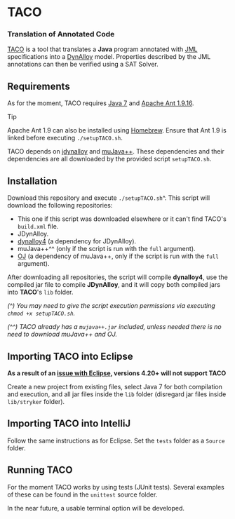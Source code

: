 # TACO
### Translation of Annotated Code

[TACO](https://github.com/mffrias/TACO) is a tool that translates a **Java** program annotated with [JML](https://www.cs.ucf.edu/~leavens/JML/index.shtml) specifications into a [DynAlloy](https://doi.org/10.1007/978-3-540-45236-2_37) model. Properties described by the JML annotations can then be verified using a SAT Solver.

## Requirements

As for the moment, TACO requires [Java 7](https://www.oracle.com/java/technologies/javase/javase7-archive-downloads.html) and [Apache Ant 1.9.16](https://ant.apache.org/bindownload.cgi).
> [!TIP]
> Apache Ant 1.9 can also be installed using [Homebrew](https://brew.sh). Ensure that Ant 1.9 is linked before executing `./setupTACO.sh`.

TACO depends on [jdynalloy](https://github.com/mffrias/jDynAlloy) and [muJava++](https://github.com/saiema/MuJava). These dependencies and their dependencies are all downloaded by the provided script `setupTACO.sh`.

## Installation

Download this repository and execute `./setupTACO.sh`^. This script will download the following repositories:

 * This one if this script was downloaded elsewhere or it can't find TACO's `build.xml` file.
 * JDynAlloy.
 * [dynalloy4](https://github.com/mffrias/dynalloy4) (a dependency for JDynAlloy).
 * muJava++^^ (only if the script is run with the `full` argument).
 * [OJ](https://github.com/saiema/OJ-with-Java-1.6) (a dependency of muJava++, only if the script is run with the `full` argument).
 
After downloading all repositories, the script will compile **dynalloy4**, use the compiled jar file to compile **JDynAlloy**, and it will copy both compiled jars into **TACO**'s `lib` folder.

_(^) You may need to give the script execution permissions via executing `chmod +x setupTACO.sh`._

_(^^) TACO already has a `mujava++.jar` included, unless needed there is no need to download muJava++ and OJ._

## Importing TACO into Eclipse

**As a result of an [issue with Eclipse](https://bugs.eclipse.org/bugs/show_bug.cgi?id=574362), versions 4.20+ will not support TACO**

Create a new project from existing files, select Java 7 for both compilation and execution, and all jar files inside the `lib` folder (disregard jar files inside `lib/stryker` folder).

## Importing TACO into IntelliJ

Follow the same instructions as for Eclipse. Set the `tests` folder as a `Source` folder.

## Running TACO

For the moment TACO works by using tests (JUnit tests). Several examples of these can be found in the `unittest` source folder.

In the near future, a usable terminal option will be developed.
